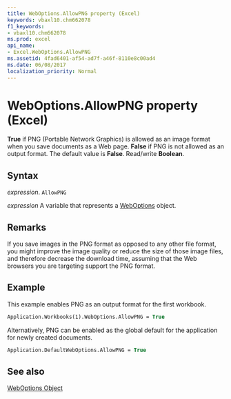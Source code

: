 ```yaml
---
title: WebOptions.AllowPNG property (Excel)
keywords: vbaxl10.chm662078
f1_keywords:
- vbaxl10.chm662078
ms.prod: excel
api_name:
- Excel.WebOptions.AllowPNG
ms.assetid: 4fad6401-af54-ad7f-a46f-8110e8c00ad4
ms.date: 06/08/2017
localization_priority: Normal
---
```



# WebOptions.AllowPNG property (Excel)

 **True** if PNG (Portable Network Graphics) is allowed as an image format when you save documents as a Web page. **False** if PNG is not allowed as an output format. The default value is **False**. Read/write **Boolean**.


## Syntax

_expression_. `AllowPNG`

_expression_ A variable that represents a [WebOptions](./Excel.WebOptions.md) object.


## Remarks

If you save images in the PNG format as opposed to any other file format, you might improve the image quality or reduce the size of those image files, and therefore decrease the download time, assuming that the Web browsers you are targeting support the PNG format.


## Example

This example enables PNG as an output format for the first workbook.


```vb
Application.Workbooks(1).WebOptions.AllowPNG = True
```

Alternatively, PNG can be enabled as the global default for the application for newly created documents.




```vb
Application.DefaultWebOptions.AllowPNG = True
```


## See also


[WebOptions Object](Excel.WebOptions.md)

